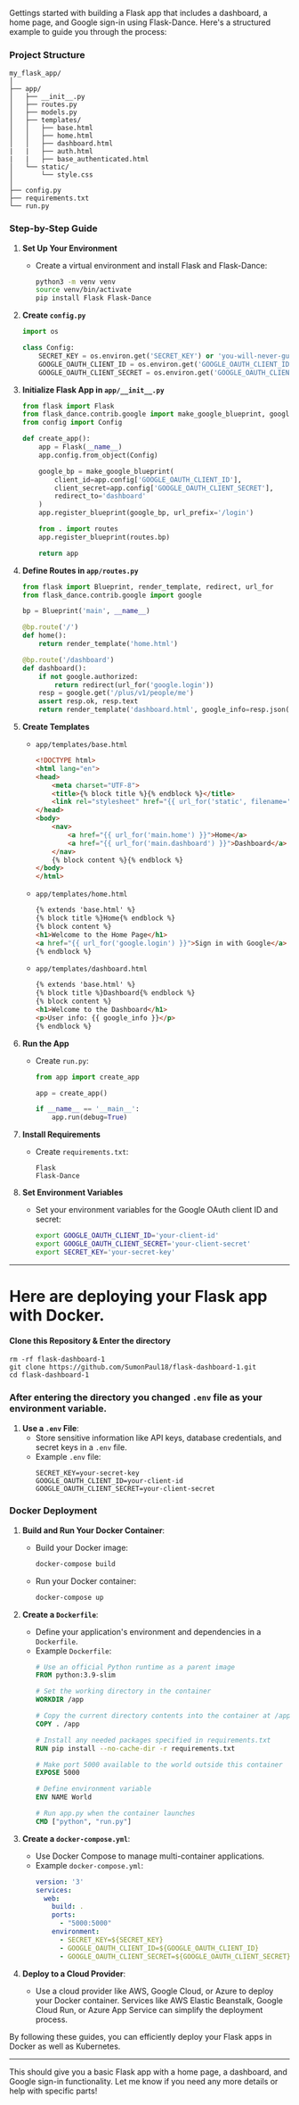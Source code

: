 Gettings started with building a Flask app that includes a dashboard, a home page, and Google sign-in using Flask-Dance. Here's a structured example to guide you through the process:

### Project Structure
```
my_flask_app/
│
├── app/
│   ├── __init__.py
│   ├── routes.py
│   ├── models.py
│   ├── templates/
│   │   ├── base.html
│   │   ├── home.html
│   │   ├── dashboard.html
|   |   ├── auth.html
|   |   ├── base_authenticated.html
│   └── static/
│       └── style.css
│
├── config.py
├── requirements.txt
└── run.py
```

### Step-by-Step Guide

1. **Set Up Your Environment**
   - Create a virtual environment and install Flask and Flask-Dance:
     ```bash
     python3 -m venv venv
     source venv/bin/activate
     pip install Flask Flask-Dance
     ```

2. **Create `config.py`**
   ```python
   import os

   class Config:
       SECRET_KEY = os.environ.get('SECRET_KEY') or 'you-will-never-guess'
       GOOGLE_OAUTH_CLIENT_ID = os.environ.get('GOOGLE_OAUTH_CLIENT_ID')
       GOOGLE_OAUTH_CLIENT_SECRET = os.environ.get('GOOGLE_OAUTH_CLIENT_SECRET')
   ```

3. **Initialize Flask App in `app/__init__.py`**
   ```python
   from flask import Flask
   from flask_dance.contrib.google import make_google_blueprint, google
   from config import Config

   def create_app():
       app = Flask(__name__)
       app.config.from_object(Config)

       google_bp = make_google_blueprint(
           client_id=app.config['GOOGLE_OAUTH_CLIENT_ID'],
           client_secret=app.config['GOOGLE_OAUTH_CLIENT_SECRET'],
           redirect_to='dashboard'
       )
       app.register_blueprint(google_bp, url_prefix='/login')

       from . import routes
       app.register_blueprint(routes.bp)

       return app
   ```

4. **Define Routes in `app/routes.py`**
   ```python
   from flask import Blueprint, render_template, redirect, url_for
   from flask_dance.contrib.google import google

   bp = Blueprint('main', __name__)

   @bp.route('/')
   def home():
       return render_template('home.html')

   @bp.route('/dashboard')
   def dashboard():
       if not google.authorized:
           return redirect(url_for('google.login'))
       resp = google.get('/plus/v1/people/me')
       assert resp.ok, resp.text
       return render_template('dashboard.html', google_info=resp.json())
   ```

5. **Create Templates**
   - `app/templates/base.html`
     ```html
     <!DOCTYPE html>
     <html lang="en">
     <head>
         <meta charset="UTF-8">
         <title>{% block title %}{% endblock %}</title>
         <link rel="stylesheet" href="{{ url_for('static', filename='style.css') }}">
     </head>
     <body>
         <nav>
             <a href="{{ url_for('main.home') }}">Home</a>
             <a href="{{ url_for('main.dashboard') }}">Dashboard</a>
         </nav>
         {% block content %}{% endblock %}
     </body>
     </html>
     ```

   - `app/templates/home.html`
     ```html
     {% extends 'base.html' %}
     {% block title %}Home{% endblock %}
     {% block content %}
     <h1>Welcome to the Home Page</h1>
     <a href="{{ url_for('google.login') }}">Sign in with Google</a>
     {% endblock %}
     ```

   - `app/templates/dashboard.html`
     ```html
     {% extends 'base.html' %}
     {% block title %}Dashboard{% endblock %}
     {% block content %}
     <h1>Welcome to the Dashboard</h1>
     <p>User info: {{ google_info }}</p>
     {% endblock %}
     ```

6. **Run the App**
   - Create `run.py`:
     ```python
     from app import create_app

     app = create_app()

     if __name__ == '__main__':
         app.run(debug=True)
     ```

7. **Install Requirements**
   - Create `requirements.txt`:
     ```
     Flask
     Flask-Dance
     ```

8. **Set Environment Variables**
   - Set your environment variables for the Google OAuth client ID and secret:
     ```bash
     export GOOGLE_OAUTH_CLIENT_ID='your-client-id'
     export GOOGLE_OAUTH_CLIENT_SECRET='your-client-secret'
     export SECRET_KEY='your-secret-key'
     ```

---

# Here are deploying your Flask app with Docker.

#### Clone this Repository & Enter the directory
```
rm -rf flask-dashboard-1
git clone https://github.com/SumonPaul18/flask-dashboard-1.git
cd flask-dashboard-1
```

### After entering the directory you changed `.env` file as your environment variable.

1. **Use a `.env` File**:
   - Store sensitive information like API keys, database credentials, and secret keys in a `.env` file.
   - Example `.env` file:
     ```
     SECRET_KEY=your-secret-key
     GOOGLE_OAUTH_CLIENT_ID=your-client-id
     GOOGLE_OAUTH_CLIENT_SECRET=your-client-secret
     ```

### Docker Deployment

1. **Build and Run Your Docker Container**:
   - Build your Docker image:
     ```bash
     docker-compose build
     ```
   - Run your Docker container:
     ```bash
     docker-compose up
     ```

2. **Create a `Dockerfile`**:
   - Define your application's environment and dependencies in a `Dockerfile`.
   - Example `Dockerfile`:
     ```dockerfile
     # Use an official Python runtime as a parent image
     FROM python:3.9-slim

     # Set the working directory in the container
     WORKDIR /app

     # Copy the current directory contents into the container at /app
     COPY . /app

     # Install any needed packages specified in requirements.txt
     RUN pip install --no-cache-dir -r requirements.txt

     # Make port 5000 available to the world outside this container
     EXPOSE 5000

     # Define environment variable
     ENV NAME World

     # Run app.py when the container launches
     CMD ["python", "run.py"]
     ```


3. **Create a `docker-compose.yml`**:
   - Use Docker Compose to manage multi-container applications.
   - Example `docker-compose.yml`:
     ```yaml
     version: '3'
     services:
       web:
         build: .
         ports:
           - "5000:5000"
         environment:
           - SECRET_KEY=${SECRET_KEY}
           - GOOGLE_OAUTH_CLIENT_ID=${GOOGLE_OAUTH_CLIENT_ID}
           - GOOGLE_OAUTH_CLIENT_SECRET=${GOOGLE_OAUTH_CLIENT_SECRET}
     ```


4. **Deploy to a Cloud Provider**:
   - Use a cloud provider like AWS, Google Cloud, or Azure to deploy your Docker container. Services like AWS Elastic Beanstalk, Google Cloud Run, or Azure App Service can simplify the deployment process.

By following these guides, you can efficiently deploy your Flask apps in Docker as well as Kubernetes. 

---

This should give you a basic Flask app with a home page, a dashboard, and Google sign-in functionality. Let me know if you need any more details or help with specific parts!
